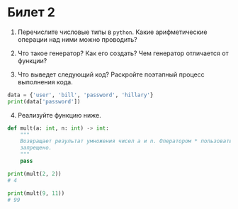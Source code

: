 # Билет 2

1. Перечислите числовые типы в `python`. Какие арифметические операции над ними можно проводить?

2. Что такое генератор? Как его создать? Чем генератор отличается от функции?

3. Что выведет следующий код? Раскройте поэтапный процесс выполнения кода.

```python
data = {'user', 'bill', 'password', 'hillary'}
print(data['password'])
```

4. Реализуйте функцию ниже.

```python
def mult(a: int, n: int) -> int:
    """
    Возвращает результат умножения чисел a и n. Оператором * пользоваться
    запрещено.
    """
    pass

print(mult(2, 2))
# 4

print(mult(9, 11))
# 99
```
